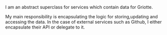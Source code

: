 I am an abstract superclass for services which contain data for Griotte.

My main responsibility is encapsulating the logic for storing,updating and accessing the data. In the case of external services such as Github, I either encapsulate their API or delegate to it.